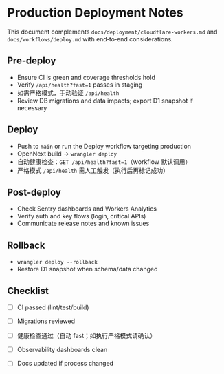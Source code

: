 # Production Deployment Notes

This document complements `docs/deployment/cloudflare-workers.md` and `docs/workflows/deploy.md` with end‑to‑end considerations.

## Pre‑deploy
- Ensure CI is green and coverage thresholds hold
- Verify `/api/health?fast=1` passes in staging
- 如需严格模式，手动验证 `/api/health`
- Review DB migrations and data impacts; export D1 snapshot if necessary

## Deploy
- Push to `main` or run the Deploy workflow targeting production
- OpenNext build → `wrangler deploy`
- 自动健康检查：`GET /api/health?fast=1`（workflow 默认调用）
- 严格模式 `/api/health` 需人工触发（执行后再标记成功）

## Post‑deploy
- Check Sentry dashboards and Workers Analytics
- Verify auth and key flows (login, critical APIs)
- Communicate release notes and known issues

## Rollback
- `wrangler deploy --rollback`
- Restore D1 snapshot when schema/data changed

## Checklist
- [ ] CI passed (lint/test/build)
- [ ] Migrations reviewed
- [ ] 健康检查通过（自动 fast；如执行严格模式请确认）
- [ ] Observability dashboards clean
- [ ] Docs updated if process changed

